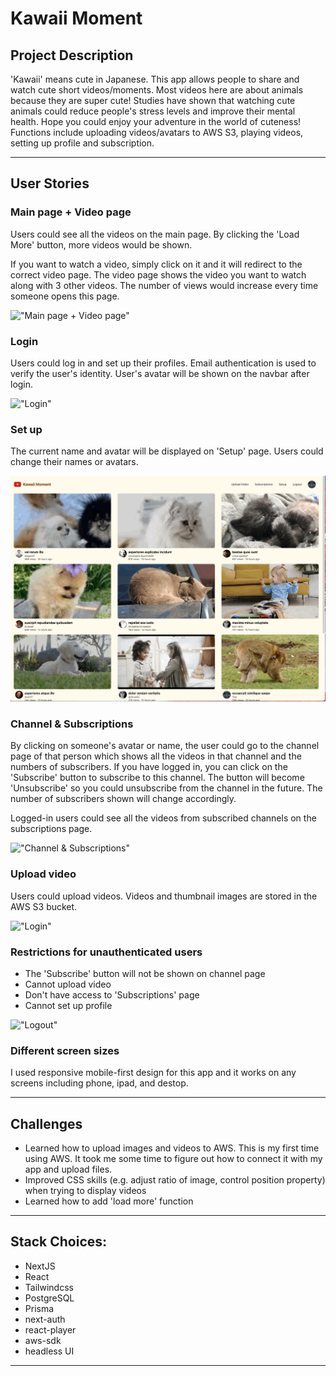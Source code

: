 # Kawaii Moment

## Project Description

'Kawaii' means cute in Japanese. This app allows people to share and watch cute short videos/moments. Most videos here are about animals because they are super cute! Studies have shown that watching cute animals could reduce people's stress levels and improve their mental health. Hope you could enjoy your adventure in the world of cuteness! Functions include uploading videos/avatars to AWS S3, playing videos, setting up profile and subscription.

<hr>

## User Stories

### Main page + Video page

Users could see all the videos on the main page. By clicking the 'Load More' button, more videos would be shown.

If you want to watch a video, simply click on it and it will redirect to the correct video page. The video page shows the video you want to watch along with 3 other videos. The number of views would increase every time someone opens this page.

!["Main page + Video page"](https://github.com/lyjeileen/kawaii-moment/blob/main/public/Demo/Main%20page%20+%20Video%20page.gif?raw=true)

### Login

Users could log in and set up their profiles. Email authentication is used to verify the user's identity. User's avatar will be shown on the navbar after login.

!["Login"](public/Demo/Login.gif)

### Set up

The current name and avatar will be displayed on 'Setup' page. Users could change their names or avatars.

!["Set up"](https://github.com/lyjeileen/kawaii-moment/blob/main/public/Demo/Set%20up%20page.gif?raw=true)

### Channel & Subscriptions

By clicking on someone's avatar or name, the user could go to the channel page of that person which shows all the videos in that channel and the numbers of subscribers. If you have logged in, you can click on the 'Subscribe' button to subscribe to this channel. The button will become 'Unsubscribe' so you could unsubscribe from the channel in the future. The number of subscribers shown will change accordingly.

Logged-in users could see all the videos from subscribed channels on the subscriptions page.

!["Channel & Subscriptions"](https://github.com/lyjeileen/kawaii-moment/blob/main/public/Demo/Channel%20+%20Subscriptions.gif?raw=true)

### Upload video

Users could upload videos. Videos and thumbnail images are stored in the AWS S3 bucket.

!["Login"](public/Demo/Upload.gif)

### Restrictions for unauthenticated users

- The 'Subscribe' button will not be shown on channel page
- Cannot upload video
- Don't have access to 'Subscriptions' page
- Cannot set up profile

!["Logout"](https://github.com/lyjeileen/kawaii-moment/blob/main/public/Demo/Log%20out.gif?raw=true)

### Different screen sizes

I used responsive mobile-first design for this app and it works on any screens including phone, ipad, and destop.

<hr>

## Challenges

- Learned how to upload images and videos to AWS. This is my first time using AWS. It took me some time to figure out how to connect it with my app and upload files.
- Improved CSS skills (e.g. adjust ratio of image, control position property) when trying to display videos
- Learned how to add 'load more' function

<hr>

## Stack Choices:

- NextJS
- React
- Tailwindcss
- PostgreSQL
- Prisma
- next-auth
- react-player
- aws-sdk
- headless UI

<hr>
